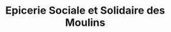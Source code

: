 ---
title: "Epicerie Sociale et Solidaire des Moulins"
url: /nice/epicerie-sociale-et-solidaire-des-moulins/
shop: Gebrauchtwaren
---